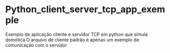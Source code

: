 # Python_client_server_tcp_app_exemple
Exemplo de aplicação cliente e servidor TCP em python que simula domótica
O arquivo de cliente padrão é apenas um exemplo de comunicação com o servidor
